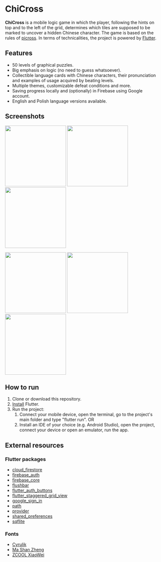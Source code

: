 # ChiCross

**ChiCross** is a mobile logic game in which the player, following the hints on top and to the left of the grid, determines which tiles are supposed to be marked to uncover a hidden Chinese character. The game is based on the rules of [picross](https://en.wikipedia.org/wiki/Nonogram). In terms of technicalities, the project is powered by [Flutter](https://flutter.dev/). 

## Features

* 50 levels of graphical puzzles.
* Big emphasis on logic (no need to guess whatsoever).
* Collectible language cards with Chinese characters, their pronunciation and examples of usage acquired by beating levels.
* Multiple themes, customizable defeat conditions and more.
* Saving progress locally and (optionally) in Firebase using Google account.
* English and Polish language versions available.

## Screenshots
<img src="https://user-images.githubusercontent.com/62154148/92003790-b5625900-ed41-11ea-8b89-248464146714.png" width="200" /> <img src="https://user-images.githubusercontent.com/62154148/92003792-b5faef80-ed41-11ea-88c5-a08834bc833f.png" width="200" /> <img src="https://user-images.githubusercontent.com/62154148/92003796-b6938600-ed41-11ea-9090-bf0a0401d13a.png" width="200" />

<img src="https://user-images.githubusercontent.com/62154148/92003800-b72c1c80-ed41-11ea-9908-d0f77050f939.png" width="200" /> <img src="https://user-images.githubusercontent.com/62154148/92003798-b6938600-ed41-11ea-96c8-4e61c6671b31.png" width="200" /> <img src="https://user-images.githubusercontent.com/62154148/92003785-b4312c00-ed41-11ea-8c76-4a2c784804a8.gif" width="200" /> 

## How to run

1. Clone or download this repository.
2. [Install](https://flutter.dev/docs/get-started/install) Flutter.
3. Run the project:
    1. Connect your mobile device, open the terminal, go to the project's main folder and type "flutter run".
    OR
    2. Install an IDE of your choice (e.g. Android Studio), open the project, connect your device or open an emulator, run the app.

## External resources

### Flutter packages
* [cloud_firestore](https://pub.dev/packages/cloud_firestore/install)
* [firebase_auth](https://pub.dev/packages/firebase_auth)
* [firebase_core](https://pub.dev/packages/firebase_core)
* [flushbar](https://pub.dev/packages/flushbar)
* [flutter_auth_buttons](https://pub.dev/packages/flutter_auth_buttons/install)
* [flutter_staggered_grid_view](https://pub.dev/packages/flutter_staggered_grid_view/example)
* [google_sign_in](https://pub.dev/packages/google_sign_in)
* [path](https://pub.dev/packages/path)
* [provider](https://pub.dev/packages/provider)
* [shared_preferences](https://pub.dev/packages/shared_preferences)
* [sqflite](https://pub.dev/packages/sqflite)

### Fonts
* [Cyrulik](https://kroje.org/fonts/cyrulik/)
* [Ma Shan Zheng](https://fonts.google.com/specimen/Ma+Shan+Zheng?subset=chinese-simplified)
* [ZCOOL XiaoWei](https://fonts.google.com/specimen/ZCOOL+XiaoWei?subset=chinese-simplified)
